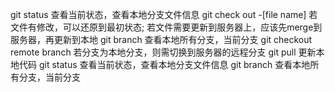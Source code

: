 git status  查看当前状态，查看本地分支文件信息
git check out -[file name] 若文件有修改，可以还原到最初状态; 若文件需要更新到服务器上，应该先merge到服务器，再更新到本地
git branch 查看本地所有分支，当前分支
git checkout remote branch   若分支为本地分支，则需切换到服务器的远程分支
git pull 更新本地代码
git status  查看当前状态，查看本地分支文件信息
git branch 查看本地所有分支，当前分支
